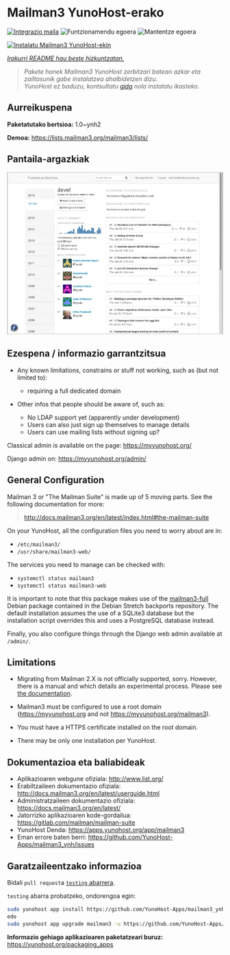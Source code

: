 <!--
Ohart ongi: README hau automatikoki sortu da <https://github.com/YunoHost/apps/tree/master/tools/readme_generator>ri esker
EZ editatu eskuz.
-->

# Mailman3 YunoHost-erako

[![Integrazio maila](https://dash.yunohost.org/integration/mailman3.svg)](https://dash.yunohost.org/appci/app/mailman3) ![Funtzionamendu egoera](https://ci-apps.yunohost.org/ci/badges/mailman3.status.svg) ![Mantentze egoera](https://ci-apps.yunohost.org/ci/badges/mailman3.maintain.svg)

[![Instalatu Mailman3 YunoHost-ekin](https://install-app.yunohost.org/install-with-yunohost.svg)](https://install-app.yunohost.org/?app=mailman3)

*[Irakurri README hau beste hizkuntzatan.](./ALL_README.md)*

> *Pakete honek Mailman3 YunoHost zerbitzari batean azkar eta zailtasunik gabe instalatzea ahalbidetzen dizu.*  
> *YunoHost ez baduzu, kontsultatu [gida](https://yunohost.org/install) nola instalatu ikasteko.*

## Aurreikuspena



**Paketatutako bertsioa:** 1.0~ynh2

**Demoa:** <https://lists.mailman3.org/mailman3/lists/>

## Pantaila-argazkiak

![Mailman3(r)en pantaila-argazkia](./doc/screenshots/screenshot1.webp)

## Ezespena / informazio garrantzitsua

* Any known limitations, constrains or stuff not working, such as (but not limited to):
    * requiring a full dedicated domain

* Other infos that people should be aware of, such as:
    * No LDAP support yet (apparently under development)
    * Users can also just sign up themselves to manage details
    * Users can use mailing lists without signing up?

Classical admin is available on the page: https://myyunohost.org/

Django admin on: https://myyunohost.org/admin/

## General Configuration

Mailman 3 or "The Mailman Suite" is made up of 5 moving parts. See the following documentation for more:

> http://docs.mailman3.org/en/latest/index.html#the-mailman-suite

On your YunoHost, all the configuration files you need to worry about are in:

* `/etc/mailman3/`
* `/usr/share/mailman3-web/`

The services you need to manage can be checked with:

* `systemctl status mailman3`
* `systemctl status mailman3-web`

It is important to note that this package makes use of the [mailman3-full](http://docs.mailman3.org/en/latest/prodsetup.html#distribution-packages) Debian package contained in the Debian Stretch backports repository. The default installation assumes the use of a SQLite3 database but the installation script overrides this and uses a PostgreSQL database instead.

Finally, you also configure things through the Django web admin available at `/admin/`.

## Limitations

* Migrating from Mailman 2.X is not officially supported, sorry. However, there is a manual and
  which details an experimental process. Please see [the documentation](https://docs.mailman3.org/en/latest/migration.html).

* Mailman3 must be configured to use a root domain (https://myyunohost.org and not https://myyunohost.org/mailman3).

* You must have a HTTPS certificate installed on the root domain.

* There may be only one installation per YunoHost.

## Dokumentazioa eta baliabideak

- Aplikazioaren webgune ofiziala: <http://www.list.org/>
- Erabiltzaileen dokumentazio ofiziala: <http://docs.mailman3.org/en/latest/userguide.html>
- Administratzaileen dokumentazio ofiziala: <https://docs.mailman3.org/en/latest/>
- Jatorrizko aplikazioaren kode-gordailua: <https://gitlab.com/mailman/mailman-suite>
- YunoHost Denda: <https://apps.yunohost.org/app/mailman3>
- Eman errore baten berri: <https://github.com/YunoHost-Apps/mailman3_ynh/issues>

## Garatzaileentzako informazioa

Bidali `pull request`a [`testing` abarrera](https://github.com/YunoHost-Apps/mailman3_ynh/tree/testing).

`testing` abarra probatzeko, ondorengoa egin:

```bash
sudo yunohost app install https://github.com/YunoHost-Apps/mailman3_ynh/tree/testing --debug
edo
sudo yunohost app upgrade mailman3 -u https://github.com/YunoHost-Apps/mailman3_ynh/tree/testing --debug
```

**Informazio gehiago aplikazioaren paketatzeari buruz:** <https://yunohost.org/packaging_apps>
